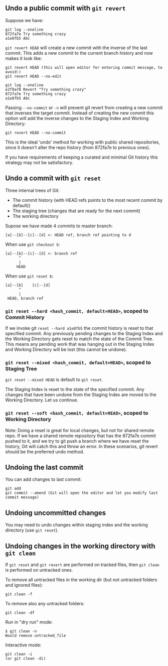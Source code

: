 ## Undo a public commit with `git revert`

Suppose we have:

```
git log --oneline
872fa7e Try something crazy
a1e8fb5 Abc
```

`git revert HEAD` will create a new commit with the inverse of the last commit. This adds a new commit to the current branch history and now makes it look like:

```
git revert HEAD (this will open editor for entering commit message, to avoid:)
git revert HEAD --no-edit

git log --oneline
e2f9a78 Revert "Try something crazy"
872fa7e Try something crazy
a1e8fb5 Abc
```

Passing `--no-commit` or `-n`  will prevent git revert from creating a new commit that inverses the target commit. Instead of creating the new commit this option will add the inverse changes to the Staging Index and Working Directory:

```
git revert HEAD --no-commit
```

This is the ideal 'undo' method for working with public shared repositories, since it doesn't alter the repo history (from 872fa7e to previous ones).

If you have requirements of keeping a curated and minimal Git history this strategy may not be satisfactory.

## Undo a commit with `git reset`

Three internal trees of Git:
- The commit history (with HEAD refs points to the most recent commit by default))
- The staging tree (changes that are ready for the next commit)
- The working directory

Supose we have made 4 commits to master branch:

```
[a]--[b]--[c]--[d] <- HEAD ref, branch ref pointing to d
```

When use `git checkout b`:

```
[a]--[b]--[c]--[d] <- branch ref
      ^
      |
     HEAD
```

When use `git reset b`:

```
[a]--[b]    [c]--[d]
      ^
      |
 HEAD, branch ref
```

### `git reset --hard <hash_commit, default=HEAD>`, scoped to Commit History

If we invoke git `reset --hard a1e8fb5` the commit history is reset to that specified commit. Any previously pending changes to the Staging Index and the Working Directory gets reset to match the state of the Commit Tree. This means any pending work that was hanging out in the Staging Index and Working Directory will be lost (this cannot be undone).

### `git reset --mixed <hash_commit, default=HEAD>`, scoped to Staging Tree

`git reset --mixed HEAD` is default to `git reset`.

The Staging Index is reset to the state of the specified commit. Any changes that have been undone from the Staging Index are moved to the Working Directory. Let us continue.

### `git reset --soft <hash_commit, default=HEAD>`, scoped to Working Directory
 
Note: Doing a reset is great for local changes, but not for shared remote repo. If we have a shared remote repository that has the 872fa7e commit pushed to it, and we try to git push a branch where we have reset the history, Git will catch this and throw an error. In these scenarios, git revert should be the preferred undo method.
 
 
## Undoing the last commit

You can add changes to last commit:

```
git add
git commit --amend (Git will open the editor and let you modify last commit message)
```

## Undoing uncommitted changes

You may need to undo changes within staging index and the working directory (use `git reset`).

## Undoing changes in the working directory with `git clean`

If `git reset` and `git revert` are performed on tracked files, then `git clean` is performed on untracked ones.

To remove all untracked files in the working dir (but not untracked folders and ignored files):

```
git clean -f
```

To remove also any untracked folders:

```
git clean -df
```

Run in "dry run" mode: 

```
$ git clean -n
Would remove untracked_file
```

Interactive mode:

```
git clean -i
(or git clean -di)
```



